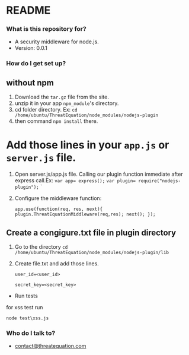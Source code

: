 # README #

### What is this repository for? ###

* A security middleware for node.js.
* Version: 0.0.1

### How do I get set up? ###

## without npm ##

1. Download the `tar.gz` file from the site.
2. unzip it in your app `npm_module`'s directory.
3. cd folder directory. Ex: `cd /home/ubuntu/ThreatEquation/node_modules/nodejs-plugin`
4. then command `npm install` there.

# Add those lines in your `app.js` or `server.js` file.

1. Open server.js/app.js file. Calling our plugin function immediate after express call.Ex:
   `var app= express();`
   `var plugin= require("nodejs-plugin");`
`
2. Configure the middleware function:
   
    `app.use(function(req, res, next){
    plugin.ThreatEquationMiddleware(req,res);
    next();
    });`


## Create a congigure.txt file in plugin directory ##

1. Go to the directory `cd /home/ubuntu/ThreatEquation/node_modules/nodejs-plugin/lib`
2. Create file.txt and add those lines.

    `user_id=<user_id>`
    
    `secret_key=<secret_key>`

* Run tests

for xss test run

`node test\xss.js`


### Who do I talk to? ###

* contact@threatequation.com